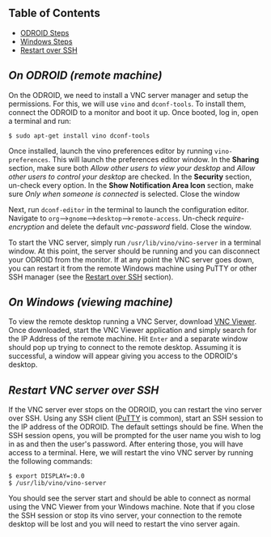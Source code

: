 ## Table of Contents
- [ODROID Steps](#odroid)
- [Windows Steps](#windows)
- [Restart over SSH](#restart-ssh)

## <a name="odroid"></a> _On ODROID (remote machine)_
On the ODROID, we need to install a VNC server manager and setup the permissions. For this, we will use `vino` and `dconf-tools`. To install them, connect the ODROID to a monitor and boot it up. Once booted, log in, open a terminal and run:
```
$ sudo apt-get install vino dconf-tools
```
Once installed, launch the vino preferences editor by running `vino-preferences`. This will launch the preferences editor window. In the **Sharing** section, make sure both _Allow other users to view your desktop_ and _Allow other users to control your desktop_ are checked. In the **Security** section, un-check every option. In the **Show Notification Area Icon** section, make sure _Only when someone is connected_ is selected. Close the window

Next, run `dconf-editor` in the terminal to launch the configuration editor. Navigate to `org`-->`gnome`-->`desktop`-->`remote-access`. Un-check _require-encryption_ and delete the default _vnc-password_ field. Close the window.

To start the VNC server, simply run `/usr/lib/vino/vino-server` in a terminal window. At this point, the server should be running and you can disconnect your ODROID from the monitor. If at any point the VNC server goes down, you can restart it from the remote Windows machine using PuTTY or other SSH manager (see the 
[Restart over SSH](#restart-ssh) section).

## <a name="windows"></a> _On Windows (viewing machine)_
To view the remote desktop running a VNC Server, download 
[VNC Viewer](https://www.realvnc.com/download/viewer/). Once downloaded, start the VNC Viewer application and simply search for the IP Address of the remote machine. Hit `Enter` and a separate window should pop up trying to connect to the remote desktop. Assuming it is successful, a window will appear giving you access to the ODROID's desktop.

## <a name="restart-ssh"></a> _Restart VNC server over SSH_
If the VNC server ever stops on the ODROID, you can restart the vino server over SSH. Using any SSH client ([PuTTY](http://www.putty.org/) is common), start an SSH session to the IP address of the ODROID. The default settings should be fine. When the SSH session opens, you will be prompted for the user name you wish to log in as and then the user's password. After entering those, you will have access to a terminal. Here, we will restart the vino VNC server by running the following commands:
```
$ export DISPLAY=:0.0
$ /usr/lib/vino/vino-server
```
You should see the server start and should be able to connect as normal using the VNC Viewer from your Windows machine. Note that if you close the SSH session or stop its vino server, your connection to the remote desktop will be lost and you will need to restart the vino server again.  
